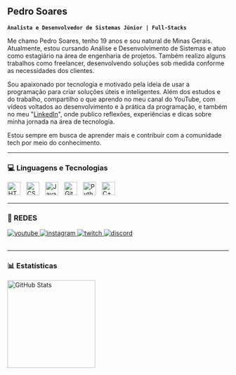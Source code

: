## Pedro Soares
**`Analista e Desenvolvedor de Sistemas Júnior | Full-Stacks`**

Me chamo Pedro Soares, tenho 19 anos e sou natural de Minas Gerais. Atualmente, estou cursando Análise e Desenvolvimento de Sistemas e atuo como estagiário na área de engenharia de projetos. Também realizo alguns trabalhos como freelancer, desenvolvendo soluções sob medida conforme as necessidades dos clientes.

Sou apaixonado por tecnologia e motivado pela ideia de usar a programação para criar soluções úteis e inteligentes. Além dos estudos e do trabalho, compartilho o que aprendo no meu canal do YouTube, com vídeos voltados ao desenvolvimento e à prática da programação, e também no meu "[LinkedIn](https://www.linkedin.com/in/pedro-soares-868a10293/)", onde publico reflexões, experiências e dicas sobre minha jornada na área de tecnologia.

Estou sempre em busca de aprender mais e contribuir com a comunidade tech por meio do conhecimento.
<br/>

---

### 💻 Linguagens e Tecnologias
  <img 
    align="left" 
    alt="HTML"
    title="HTML" 
    width="30px" 
    style="padding-right: 10px;" 
    src="https://cdn.jsdelivr.net/gh/devicons/devicon@latest/icons/html5/html5-original.svg" 
/>
<img 
    align="left" 
    alt="CSS" 
    title="CSS"
    width="30px" 
    style="padding-right: 10px;" 
    src="https://cdn.jsdelivr.net/gh/devicons/devicon@latest/icons/css3/css3-original.svg" 
/>
<img 
    align="left" 
    alt="JavaScript" 
    title="JavaScript"
    width="30px" 
    style="padding-right: 10px;" 
    src="https://cdn.jsdelivr.net/gh/devicons/devicon@latest/icons/javascript/javascript-original.svg" 
/>
  <img 
    align="left" 
    alt="Git" 
    title="Git"
    width="30px" 
    style="padding-right: 10px;" 
    src="https://cdn.jsdelivr.net/gh/devicons/devicon@latest/icons/git/git-original.svg" 
/>
  <img 
    align="left" 
    alt="Python" 
    title="Python"
    width="30px" 
    style="padding-right: 10px;" 
    src="https://cdn.jsdelivr.net/gh/devicons/devicon@latest/icons/python/python-original.svg" 
/>
   <img 
    align="left" 
    alt="C++" 
    title="C++"
    width="30px" 
    style="padding-right: 10px;" 
    src="https://upload.wikimedia.org/wikipedia/commons/thumb/1/18/ISO_C%2B%2B_Logo.svg/1822px-ISO_C%2B%2B_Logo.svg.png" 
/>

<br/>
<br/>

---

 ### 📱 REDES
  
  <p align="left">
    <a href="link">
        <img 
            alt="youtube" 
            title="youtube" 
            src="https://img.shields.io/badge/YouTube-FF0000?style=for-the-badge&logo=youtube&logoColor=white"
        />
    </a>
    <a href="https://www.instagram.com/pedroosoares167/?hl=pt-br">
        <img 
            alt="instagram" 
            title="instagram" 
            src="https://img.shields.io/badge/-Instagram-%23E4405F?style=for-the-badge&logo=instagram&logoColor=white"
        />
    </a>
    <a href="https://www.twitch.tv/tortadefrangoo">
        <img 
            alt="twitch" 
            title="twitch" 
            src="https://img.shields.io/badge/Twitch-9146FF?style=for-the-badge&logo=twitch&logoColor=white"
        />
    </a>
    <a href="https://discord.gg/98v7vXxQkA">
        <img 
            alt="discord" 
            title="discord" 
            src="https://img.shields.io/badge/Discord-7289DA?style=for-the-badge&logo=discord&logoColor=white"
        />
    </a>

<br/>
<br/>

---

### 📊 Estatísticas

<p>
  <img 
    align="left" 
    alt="GitHub Stats" 
    height="200" 
    style="padding-right: 10px;" 
    src="https://github-readme-stats.vercel.app/api?username=pedrosooares&show_icons=true&theme=tokyonight&include_all_commits=true&locale=pt-br" 
  />
  


